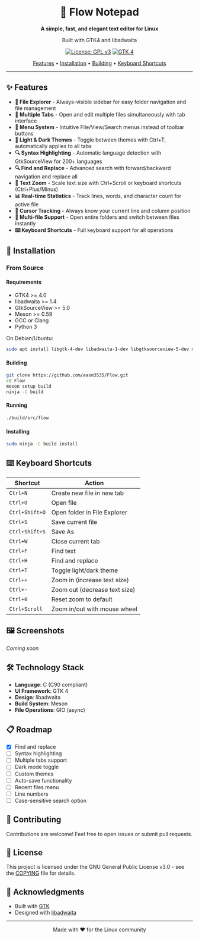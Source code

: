 <div align="center">

# 📝 Flow Notepad

**A simple, fast, and elegant text editor for Linux**

Built with GTK4 and libadwaita

[![License: GPL v3](https://img.shields.io/badge/License-GPLv3-blue.svg)](https://www.gnu.org/licenses/gpl-3.0)
[![GTK 4](https://img.shields.io/badge/GTK-4-green.svg)](https://www.gtk.org/)

[Features](#features) • [Installation](#installation) • [Building](#building) • [Keyboard Shortcuts](#keyboard-shortcuts)

</div>

---

## ✨ Features

- **📂 File Explorer** - Always-visible sidebar for easy folder navigation and file management
- **📑 Multiple Tabs** - Open and edit multiple files simultaneously with tab interface
- **🎨 Menu System** - Intuitive File/View/Search menus instead of toolbar buttons
- **🎨 Light & Dark Themes** - Toggle between themes with Ctrl+T, automatically applies to all tabs
- **🔍 Syntax Highlighting** - Automatic language detection with GtkSourceView for 200+ languages
- **🔍 Find and Replace** - Advanced search with forward/backward navigation and replace all
- **📏 Text Zoom** - Scale text size with Ctrl+Scroll or keyboard shortcuts (Ctrl+Plus/Minus)
- **📊 Real-time Statistics** - Track lines, words, and character count for active file
- **📍 Cursor Tracking** - Always know your current line and column position
- **💾 Multi-file Support** - Open entire folders and switch between files instantly
- **⌨️ Keyboard Shortcuts** - Full keyboard support for all operations

## 🚀 Installation

### From Source

#### Requirements

- GTK4 >= 4.0
- libadwaita >= 1.4
- GtkSourceView >= 5.0
- Meson >= 0.59
- GCC or Clang
- Python 3

On Debian/Ubuntu:
```bash
sudo apt install libgtk-4-dev libadwaita-1-dev libgtksourceview-5-dev meson
```

#### Building

```bash
git clone https://github.com/aasm3535/Flow.git
cd Flow
meson setup build
ninja -C build
```

#### Running

```bash
./build/src/flow
```

#### Installing

```bash
sudo ninja -C build install
```

## ⌨️ Keyboard Shortcuts

| Shortcut | Action |
|----------|--------|
| `Ctrl+N` | Create new file in new tab |
| `Ctrl+O` | Open file |
| `Ctrl+Shift+O` | Open folder in File Explorer |
| `Ctrl+S` | Save current file |
| `Ctrl+Shift+S` | Save As |
| `Ctrl+W` | Close current tab |
| `Ctrl+F` | Find text |
| `Ctrl+H` | Find and replace |
| `Ctrl+T` | Toggle light/dark theme |
| `Ctrl++` | Zoom in (increase text size) |
| `Ctrl+-` | Zoom out (decrease text size) |
| `Ctrl+0` | Reset zoom to default |
| `Ctrl+Scroll` | Zoom in/out with mouse wheel |

## 🖼️ Screenshots

<!-- Add screenshots here when available -->
*Coming soon*

## 🛠️ Technology Stack

- **Language**: C (C90 compliant)
- **UI Framework**: GTK 4
- **Design**: libadwaita
- **Build System**: Meson
- **File Operations**: GIO (async)

## 📋 Roadmap

- [x] Find and replace
- [ ] Syntax highlighting
- [ ] Multiple tabs support
- [ ] Dark mode toggle
- [ ] Custom themes
- [ ] Auto-save functionality
- [ ] Recent files menu
- [ ] Line numbers
- [ ] Case-sensitive search option

## 🤝 Contributing

Contributions are welcome! Feel free to open issues or submit pull requests.

## 📄 License

This project is licensed under the GNU General Public License v3.0 - see the [COPYING](COPYING) file for details.

## 🙏 Acknowledgments

- Built with [GTK](https://www.gtk.org/)
- Designed with [libadwaita](https://gnome.pages.gitlab.gnome.org/libadwaita/)

---

<div align="center">
Made with ❤️ for the Linux community
</div>
